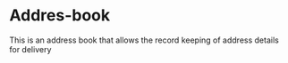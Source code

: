 # Addres-book
This is an address book that allows the record keeping of address details for delivery
